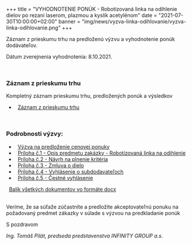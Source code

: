 +++
title = "VYHODNOTENIE PONÚK - Robotizovaná linka na odihlenie dielov po rezaní laserom, plazmou a kyslík acetylénom"
date = "2021-07-30T10:00:00+02:00"
banner = "img/news/vyzva-linka-odihlovanie/vyzva-linka-odihlovanie.png"
+++

Záznam z prieskumu trhu na predloženú výzvu a vyhodnotenie ponúk dodávateľov.

Dátum zverejnenia vyhodnotenia: 8.10.2021.

<!--more-->

<br/>

### Záznam z prieskumu trhu
Kompletný záznam prieskumu trhu, predložených ponúk a výsledkov
- <i class="fa fa-file-pdf-o">&nbsp;</i> [Záznam z prieskumu trhu](/docs/vyzva-linka-odihlovanie/LC_1_Zaznam_z_prieskumu_trhu.pdf)

<br/>

<!-- Výzva bola zrušená. --> 

<!-- Z dôvodu, že v lehote na predkladanie ponúk nebola predložená žiadna ponuka. 
Verejný obstarávateľ vyhlási novú verejnú súťaž na predmet zákazky. -->

<!-- Oznámenie o zrušení postupu:
- <i class="fa fa-file-pdf-o">&nbsp;</i> [Oznámenie o zrušení VO](/docs/vyzva-linka-odihlovanie/Oznamenie_o_zruseni_VO.pdf)
-->


### Podrobnosti výzvy:

- <i class="fa fa-file-pdf-o">&nbsp;</i> [Výzva na predloženie cenovej ponuky](/docs/vyzva-linka-odihlovanie/Vyzva_LC1_IG_2.pdf)
- <i class="fa fa-file-pdf-o">&nbsp;</i> [Príloha č.1 - Opis predmetu zakázky - Robotizovaná linka na odihlenie](/docs/vyzva-linka-odihlovanie/Priloha-1-LC1-Opis-predmetu-zakazky-Robotizovana-linka-odihlenie.pdf)
- <i class="fa fa-file-pdf-o">&nbsp;</i> [Príloha č.2 - Návrh na plnenie kritéria](/docs/vyzva-linka-odihlovanie/Priloha-2-LC1-Navrh-na-plnenie-kriteria.pdf)
- <i class="fa fa-file-pdf-o">&nbsp;</i> [Príloha č.3 - Zmluva o dielo](/docs/vyzva-linka-odihlovanie/Priloha-3-LC1-Zmluva-o-dielo_IG.pdf)
- <i class="fa fa-file-pdf-o">&nbsp;</i> [Príloha č.4 - Vyhlásenie o subdodavateľoch](/docs/vyzva-linka-odihlovanie/Priloha-4-LC1-Vyhlasenie-o-subdodavateloch.pdf)
- <i class="fa fa-file-pdf-o">&nbsp;</i> [Príloha č.5 - Čestné vyhlásenie](/docs/vyzva-linka-odihlovanie/Priloha-5-LC1-Cestne-vyhlasenie-uchadzaca.pdf)


<i class="fa fa-file-archive-o">&nbsp;</i> [Balík všetkých dokumentov vo formáte docx](/docs/vyzva-linka-odihlovanie/linka-na-odihlovanie-prilohy-docx.zip)


<br/>
Veríme, že sa súťaže  zúčastníte a predložíte akceptovateľnú ponuku na požadovaný predmet zákazky v súlade s výzvou na predkladanie ponúk

S pozdravom
						
*Ing. Tomáš Pilát, 
predseda predstavenstva INFINITY GROUP a.s.*
